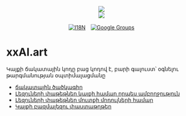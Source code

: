<p align="center"><a href="https://xxai.art"><img src="https://cdn.jsdelivr.net/gh/xxai-art/doc/logo.svg"/></a><br/><a href="https://xxai.art"><img src="https://cdn.jsdelivr.net/gh/xxai-art/doc/xxai.svg"/></a></p><p align="center"><a href="https://github.com/xxai-art/doc#readme"><img alt="I18N" src="https://cdn.jsdelivr.net/gh/wactax/img/t.svg"/></a>　<a href="https://groups.google.com/u/0/g/xxai-art"><img alt="Google Groups" src="https://cdn.jsdelivr.net/gh/wactax/img/g-groups.svg"/></a></p>

# xxAI.art

Կայքի ճակատային կոդը բաց կոդով է, բարի գալուստ՝ օգնելու թարգմանության օպտիմալացմանը

* [ճակատային ծածկագիր](https://github.com/xxai-art/web)
* [Լեզուների փաթեթներ կայքի համար որպես ամբողջություն](https://github.com/xxai-art/web/tree/main/i18n)
* [Լեզուների փաթեթներ մուտքի մոդուլների համար](https://github.com/wacpkg/user/tree/main/ui.i18n)
* [Կայքի բազմալեզու փաստաթղթեր](https://github.com/xxai-doc)
